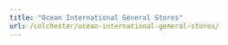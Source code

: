 ```yaml
---
title: "Ocean International General Stores"
url: /colchester/ocean-international-general-stores/
---
```

